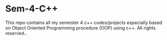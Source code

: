 # Sem-4-C++
This repo contains all my semester 4 c++ codes/projects especially based on Object Oriented Programming procedure (OOP) using c++.
All rights reserved..
